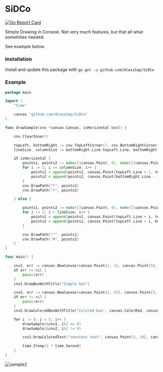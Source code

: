 # SiDCo
[![Go Report Card](https://goreportcard.com/badge/github.com/AlexxSap/SiDCo)](https://goreportcard.com/report/github.com/AlexxSap/SiDCo)

SImple Drawing in Console. Not very much features, but that all what sometimes needed.

See example below.

### Installation
Install and update this package with `go get -u github.com/AlexxSap/SiDCo`

### Example
```go
package main

import (
	"time"

	canvas "github.com/AlexxSap/SiDCo"
)

func drawSample(cnv *canvas.Canvas, isHorizontal bool) {

	cnv.ClearInner()

	topLeft, bottomRight := cnv.TopLeftCorner(), cnv.BottomRightCorner()
	lineSize, columnSize := bottomRight.Line-topLeft.Line, bottomRight.Column-topLeft.Column

	if isHorizontal {
		points1, points2 := make([]canvas.Point, 0), make([]canvas.Point, 0)
		for i := 1; i <= columnSize; i++ {
			points1 = append(points1, canvas.Point{topLeft.Line + 1, topLeft.Column + i})
			points2 = append(points2, canvas.Point{bottomRight.Line - 1, topLeft.Column + i})
		}
		cnv.DrawPath("*", points1)
		cnv.DrawPath("+", points2)

	} else {

		points1, points2 := make([]canvas.Point, 0), make([]canvas.Point, 0)
		for i := 1; i < lineSize; i++ {
			points1 = append(points1, canvas.Point{topLeft.Line + i, topLeft.Column + 1})
			points2 = append(points2, canvas.Point{topLeft.Line + i, bottomRight.Column})
		}

		cnv.DrawPath("^", points1)
		cnv.DrawPath("#", points2)
	}
}

func main() {

	cnv1, err := canvas.NewCanvas(canvas.Point{1, 1}, canvas.Point{10, 20})
	if err != nil {
		panic(err)
	}
	cnv1.DrawBoxWithTitle("Simple box")

	cnv2, err := canvas.NewCanvas(canvas.Point{1, 25}, canvas.Point{5, 30})
	if err != nil {
		panic(err)
	}
	cnv2.DrawColoredBoxWithTitle("Colored box", canvas.ColorRed, canvas.ColorGreen)

	for i := 0; i < 5; i++ {
		drawSample(&cnv1, i%2 == 0)
		drawSample(&cnv2, i%2 != 0)

		cnv2.DrawColoredText("constant text", canvas.Point{3, 28}, canvas.ColorYellow)

		time.Sleep(1 * time.Second)
	}
}

```
![sample2](https://user-images.githubusercontent.com/13485922/185736039-7098a5b0-d317-4bf7-9514-eb8ffd876d5e.gif)


